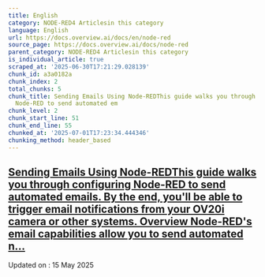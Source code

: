 ```yaml
---
title: English
category: NODE-RED4 Articlesin this category
language: English
url: https://docs.overview.ai/docs/en/node-red
source_page: https://docs.overview.ai/docs/node-red
parent_category: NODE-RED4 Articlesin this category
is_individual_article: true
scraped_at: '2025-06-30T17:21:29.028139'
chunk_id: a3a0182a
chunk_index: 2
total_chunks: 5
chunk_title: Sending Emails Using Node-REDThis guide walks you through configuring
  Node-RED to send automated em
chunk_level: 2
chunk_start_line: 51
chunk_end_line: 55
chunked_at: '2025-07-01T17:23:34.444346'
chunking_method: header_based
---
```


## [Sending Emails Using Node-REDThis guide walks you through configuring Node-RED to send automated emails. By the end, you'll be able to trigger email notifications from your OV20i camera or other systems. Overview Node-RED's email capabilities allow you to send automated n...](/docs/sending-email-with-node-red)

Updated on : 15 May 2025
